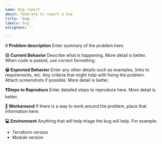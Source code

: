 ```yaml
---
name: Bug report
about: Template to report a bug
title: 'bug: '
labels: bug
assignees: ''

---
```


**💡 Problem description**
Enter summary of the problem here.

**☹️ Current Behavior**
Describe what is happening. More detail is better. When code is pasted, use correct formatting.

**😀 Expected Behavior**
Enter any other details such as examples, links to requirements, etc. Any criteria that might help with fixing the problem. Attach screenshots if possible. More detail is better.

**❓Steps to Reproduce**
Enter detailed steps to reproduce here. More detail is better.

**🚧 Workaround**
If there is a way to work around the problem, place that information here.

**:computer: Environment**
Anything that will help triage the bug will help. For example:
 - Terraform version
 - Module version
